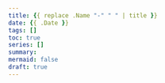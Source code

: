 ```yaml
---
title: {{ replace .Name "-" " " | title }}
date: {{ .Date }}
tags: []
toc: true
series: []
summary: 
mermaid: false
draft: true
---
```



